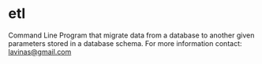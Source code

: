 # etl
Command Line Program that migrate data from a database to another given parameters stored in a database schema.
For more information contact: lavinas@gmail.com
